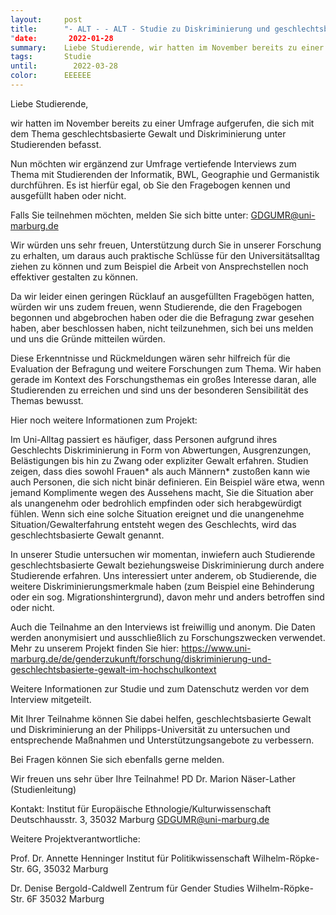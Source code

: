 ```yaml
---
layout:     post
title:      "- ALT - - ALT - Studie zu Diskriminierung und geschlechtsbasierter Gewalt Interviewteilnehmer/innen gesucht
"date:       2022-01-28
summary:    Liebe Studierende, wir hatten im November bereits zu einer Umfrage aufgerufen, die sich mit dem Thema geschlechtsbasierte Gewalt und Diskriminierung unter Studierenden befasst.
tags:       Studie
until:		  2022-03-28
color:      EEEEEE
---
```


Liebe Studierende,

wir hatten im November bereits zu einer Umfrage aufgerufen, die sich mit
dem Thema geschlechtsbasierte Gewalt und Diskriminierung unter
Studierenden befasst.

Nun möchten wir ergänzend zur Umfrage vertiefende Interviews zum Thema
mit Studierenden der Informatik, BWL, Geographie und Germanistik
durchführen. Es ist hierfür egal, ob Sie den Fragebogen kennen und
ausgefüllt haben oder nicht.

Falls Sie teilnehmen möchten, melden Sie sich bitte unter:
GDGUMR@uni-marburg.de

Wir würden uns sehr freuen, Unterstützung durch Sie in unserer Forschung
zu erhalten, um daraus auch praktische Schlüsse für den
Universitätsalltag ziehen zu können und zum Beispiel die Arbeit von
Ansprechstellen noch effektiver gestalten zu können.

Da wir leider einen geringen Rücklauf an ausgefüllten Fragebögen hatten,
würden wir uns zudem freuen, wenn Studierende, die den Fragebogen
begonnen und abgebrochen haben oder die die Befragung zwar gesehen
haben, aber beschlossen haben, nicht teilzunehmen, sich bei uns melden
und uns die Gründe mitteilen würden.

Diese Erkenntnisse und Rückmeldungen wären sehr hilfreich für die
Evaluation der Befragung und weitere Forschungen zum Thema. Wir haben
gerade im Kontext des Forschungsthemas ein großes Interesse daran, alle
Studierenden zu erreichen und sind uns der besonderen Sensibilität des
Themas bewusst.

Hier noch weitere Informationen zum Projekt:

Im Uni-Alltag passiert es häufiger, dass Personen aufgrund ihres
Geschlechts Diskriminierung in Form von Abwertungen, Ausgrenzungen,
Belästigungen bis hin zu Zwang oder expliziter Gewalt erfahren. Studien
zeigen, dass dies sowohl Frauen* als auch Männern* zustoßen kann wie
auch Personen, die sich nicht binär definieren. Ein Beispiel wäre etwa,
wenn jemand Komplimente wegen des Aussehens macht, Sie die Situation
aber als unangenehm oder bedrohlich empfinden oder sich herabgewürdigt
fühlen. Wenn sich eine solche Situation ereignet und die unangenehme
Situation/Gewalterfahrung entsteht wegen des Geschlechts, wird das
geschlechtsbasierte Gewalt genannt.

In unserer Studie untersuchen wir momentan, inwiefern auch Studierende
geschlechtsbasierte Gewalt beziehungsweise Diskriminierung durch andere
Studierende erfahren. Uns interessiert unter anderem, ob Studierende,
die weitere Diskriminierungsmerkmale haben (zum Beispiel eine
Behinderung oder ein sog. Migrationshintergrund), davon mehr und anders
betroffen sind oder nicht.

Auch die Teilnahme an den Interviews  ist freiwillig und anonym. Die
Daten werden anonymisiert und ausschließlich zu Forschungszwecken
verwendet. Mehr zu unserem Projekt finden Sie hier:
https://www.uni-marburg.de/de/genderzukunft/forschung/diskriminierung-und-geschlechtsbasierte-gewalt-im-hochschulkontext


Weitere Informationen zur Studie und zum Datenschutz werden vor dem
Interview mitgeteilt.

Mit Ihrer Teilnahme können Sie dabei helfen, geschlechtsbasierte Gewalt
und Diskriminierung an der Philipps-Universität zu untersuchen und
entsprechende Maßnahmen und Unterstützungsangebote zu verbessern.

Bei Fragen können Sie sich ebenfalls gerne melden.

Wir freuen uns sehr über Ihre Teilnahme!
PD Dr. Marion Näser-Lather (Studienleitung)

Kontakt:
Institut für Europäische Ethnologie/Kulturwissenschaft
Deutschhausstr. 3, 35032 Marburg
GDGUMR@uni-marburg.de

Weitere Projektverantwortliche:

Prof. Dr. Annette Henninger
Institut für Politikwissenschaft
Wilhelm-Röpke-Str. 6G, 35032 Marburg

Dr. Denise Bergold-Caldwell
Zentrum für Gender Studies
Wilhelm-Röpke-Str. 6F
35032 Marburg 
